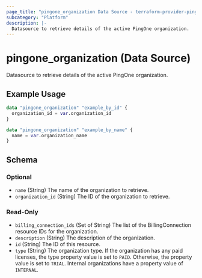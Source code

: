 ```yaml
---
page_title: "pingone_organization Data Source - terraform-provider-pingone"
subcategory: "Platform"
description: |-
  Datasource to retrieve details of the active PingOne organization.
---
```


# pingone_organization (Data Source)

Datasource to retrieve details of the active PingOne organization.

## Example Usage

```terraform
data "pingone_organization" "example_by_id" {
  organization_id = var.organization_id
}

data "pingone_organization" "example_by_name" {
  name = var.organization_name
}
```

<!-- schema generated by tfplugindocs -->
## Schema

### Optional

- `name` (String) The name of the organization to retrieve.
- `organization_id` (String) The ID of the organization to retrieve.

### Read-Only

- `billing_connection_ids` (Set of String) The list of the BillingConnection resource IDs for the organization.
- `description` (String) The description of the organization.
- `id` (String) The ID of this resource.
- `type` (String) The organization type. If the organization has any paid licenses, the type property value is set to `PAID`. Otherwise, the property value is set to `TRIAL`.  Internal organizations have a property value of `INTERNAL`.
